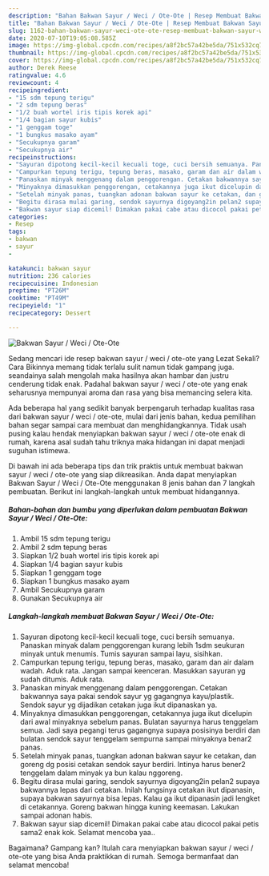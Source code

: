 ```yaml
---
description: "Bahan Bakwan Sayur / Weci / Ote-Ote | Resep Membuat Bakwan Sayur / Weci / Ote-Ote Yang Enak Dan Lezat"
title: "Bahan Bakwan Sayur / Weci / Ote-Ote | Resep Membuat Bakwan Sayur / Weci / Ote-Ote Yang Enak Dan Lezat"
slug: 1162-bahan-bakwan-sayur-weci-ote-ote-resep-membuat-bakwan-sayur-weci-ote-ote-yang-enak-dan-lezat
date: 2020-07-10T19:05:08.585Z
image: https://img-global.cpcdn.com/recipes/a8f2bc57a42be5da/751x532cq70/bakwan-sayur-weci-ote-ote-foto-resep-utama.jpg
thumbnail: https://img-global.cpcdn.com/recipes/a8f2bc57a42be5da/751x532cq70/bakwan-sayur-weci-ote-ote-foto-resep-utama.jpg
cover: https://img-global.cpcdn.com/recipes/a8f2bc57a42be5da/751x532cq70/bakwan-sayur-weci-ote-ote-foto-resep-utama.jpg
author: Derek Reese
ratingvalue: 4.6
reviewcount: 4
recipeingredient:
- "15 sdm tepung terigu"
- "2 sdm tepung beras"
- "1/2 buah wortel iris tipis korek api"
- "1/4 bagian sayur kubis"
- "1 genggam toge"
- "1 bungkus masako ayam"
- "Secukupnya garam"
- "Secukupnya air"
recipeinstructions:
- "Sayuran dipotong kecil-kecil kecuali toge, cuci bersih semuanya. Panaskan minyak dalam penggorengan kurang lebih 1sdm seukuran minyak untuk menumis. Tumis sayuran sampai layu, sisihkan."
- "Campurkan tepung terigu, tepung beras, masako, garam dan air dalam wadah. Aduk rata. Jangan sampai keenceran. Masukkan sayuran yg sudah ditumis. Aduk rata."
- "Panaskan minyak menggenang dalam penggorengan. Cetakan bakwannya saya pakai sendok sayur yg gagangnya kayu/plastik. Sendok sayur yg dijadikan cetakan juga ikut dipanaskan ya."
- "Minyaknya dimasukkan penggorengan, cetakannya juga ikut dicelupin dari awal minyaknya sebelum panas. Bulatan sayurnya harus tenggelam semua. Jadi saya pegangi terus gagangnya supaya posisinya berdiri dan bulatan sendok sayur tenggelam sempurna sampai minyaknya benar2 panas."
- "Setelah minyak panas, tuangkan adonan bakwan sayur ke cetakan, dan goreng dg posisi cetakan sendok sayur berdiri. Intinya harus bener2 tenggelam dalam minyak ya bun kalau nggoreng."
- "Begitu dirasa mulai garing, sendok sayurnya digoyang2in pelan2 supaya bakwannya lepas dari cetakan. Inilah fungsinya cetakan ikut dipanasin, supaya bakwan sayurnya bisa lepas. Kalau ga ikut dipanasin jadi lengket di cetakannya. Goreng bakwan hingga kuning keemasan. Lakukan sampai adonan habis."
- "Bakwan sayur siap dicemil! Dimakan pakai cabe atau dicocol pakai petis sama2 enak kok. Selamat mencoba yaa.."
categories:
- Resep
tags:
- bakwan
- sayur
- 

katakunci: bakwan sayur  
nutrition: 236 calories
recipecuisine: Indonesian
preptime: "PT26M"
cooktime: "PT49M"
recipeyield: "1"
recipecategory: Dessert

---
```



![Bakwan Sayur / Weci / Ote-Ote](https://img-global.cpcdn.com/recipes/a8f2bc57a42be5da/751x532cq70/bakwan-sayur-weci-ote-ote-foto-resep-utama.jpg)

Sedang mencari ide resep bakwan sayur / weci / ote-ote yang Lezat Sekali? Cara Bikinnya memang tidak terlalu sulit namun tidak gampang juga. seandainya salah mengolah maka hasilnya akan hambar dan justru cenderung tidak enak. Padahal bakwan sayur / weci / ote-ote yang enak seharusnya mempunyai aroma dan rasa yang bisa memancing selera kita.



Ada beberapa hal yang sedikit banyak berpengaruh terhadap kualitas rasa dari bakwan sayur / weci / ote-ote, mulai dari jenis bahan, kedua pemilihan bahan segar sampai cara membuat dan menghidangkannya. Tidak usah pusing kalau hendak menyiapkan bakwan sayur / weci / ote-ote enak di rumah, karena asal sudah tahu triknya maka hidangan ini dapat menjadi suguhan istimewa.


Di bawah ini ada beberapa tips dan trik praktis untuk membuat bakwan sayur / weci / ote-ote yang siap dikreasikan. Anda dapat menyiapkan Bakwan Sayur / Weci / Ote-Ote menggunakan 8 jenis bahan dan 7 langkah pembuatan. Berikut ini langkah-langkah untuk membuat hidangannya.

<!--inarticleads1-->

##### Bahan-bahan dan bumbu yang diperlukan dalam pembuatan Bakwan Sayur / Weci / Ote-Ote:

1. Ambil 15 sdm tepung terigu
1. Ambil 2 sdm tepung beras
1. Siapkan 1/2 buah wortel iris tipis korek api
1. Siapkan 1/4 bagian sayur kubis
1. Siapkan 1 genggam toge
1. Siapkan 1 bungkus masako ayam
1. Ambil Secukupnya garam
1. Gunakan Secukupnya air




<!--inarticleads2-->

##### Langkah-langkah membuat Bakwan Sayur / Weci / Ote-Ote:

1. Sayuran dipotong kecil-kecil kecuali toge, cuci bersih semuanya. Panaskan minyak dalam penggorengan kurang lebih 1sdm seukuran minyak untuk menumis. Tumis sayuran sampai layu, sisihkan.
1. Campurkan tepung terigu, tepung beras, masako, garam dan air dalam wadah. Aduk rata. Jangan sampai keenceran. Masukkan sayuran yg sudah ditumis. Aduk rata.
1. Panaskan minyak menggenang dalam penggorengan. Cetakan bakwannya saya pakai sendok sayur yg gagangnya kayu/plastik. Sendok sayur yg dijadikan cetakan juga ikut dipanaskan ya.
1. Minyaknya dimasukkan penggorengan, cetakannya juga ikut dicelupin dari awal minyaknya sebelum panas. Bulatan sayurnya harus tenggelam semua. Jadi saya pegangi terus gagangnya supaya posisinya berdiri dan bulatan sendok sayur tenggelam sempurna sampai minyaknya benar2 panas.
1. Setelah minyak panas, tuangkan adonan bakwan sayur ke cetakan, dan goreng dg posisi cetakan sendok sayur berdiri. Intinya harus bener2 tenggelam dalam minyak ya bun kalau nggoreng.
1. Begitu dirasa mulai garing, sendok sayurnya digoyang2in pelan2 supaya bakwannya lepas dari cetakan. Inilah fungsinya cetakan ikut dipanasin, supaya bakwan sayurnya bisa lepas. Kalau ga ikut dipanasin jadi lengket di cetakannya. Goreng bakwan hingga kuning keemasan. Lakukan sampai adonan habis.
1. Bakwan sayur siap dicemil! Dimakan pakai cabe atau dicocol pakai petis sama2 enak kok. Selamat mencoba yaa..




Bagaimana? Gampang kan? Itulah cara menyiapkan bakwan sayur / weci / ote-ote yang bisa Anda praktikkan di rumah. Semoga bermanfaat dan selamat mencoba!
